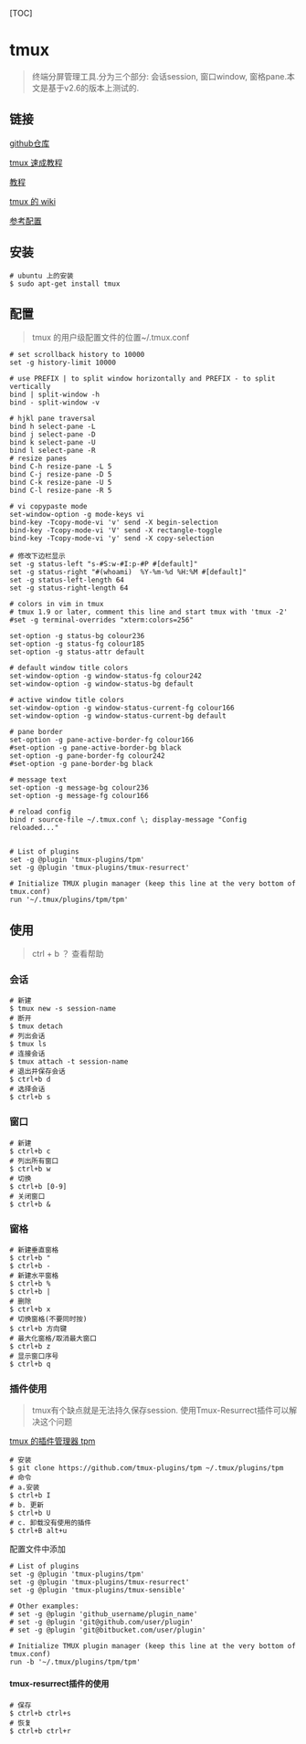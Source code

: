 [TOC]

# tmux

> 终端分屏管理工具.分为三个部分: 会话session, 窗口window, 窗格pane.本文是基于v2.6的版本上测试的.

## 链接

[github仓库](https://github.com/tmux/tmux)

[tmux 速成教程](https://thoughtbot.com/blog/a-tmux-crash-course)

[教程](https://www.hamvocke.com/blog/a-quick-and-easy-guide-to-tmux/)

[tmux 的 wiki](https://wiki.archlinux.org/index.php/tmux)

[参考配置](https://github.com/consen/dotfiles)


## 安装

```shell
# ubuntu 上的安装
$ sudo apt-get install tmux
```

## 配置

> tmux 的用户级配置文件的位置~/.tmux.conf

```shell
# set scrollback history to 10000
set -g history-limit 10000

# use PREFIX | to split window horizontally and PREFIX - to split vertically
bind | split-window -h
bind - split-window -v

# hjkl pane traversal
bind h select-pane -L
bind j select-pane -D
bind k select-pane -U
bind l select-pane -R
# resize panes
bind C-h resize-pane -L 5
bind C-j resize-pane -D 5
bind C-k resize-pane -U 5
bind C-l resize-pane -R 5

# vi copypaste mode
set-window-option -g mode-keys vi
bind-key -Tcopy-mode-vi 'v' send -X begin-selection
bind-key -Tcopy-mode-vi 'V' send -X rectangle-toggle
bind-key -Tcopy-mode-vi 'y' send -X copy-selection

# 修改下边栏显示
set -g status-left "s-#S:w-#I:p-#P #[default]"
set -g status-right "#(whoami)  %Y-%m-%d %H:%M #[default]"
set -g status-left-length 64
set -g status-right-length 64

# colors in vim in tmux
# tmux 1.9 or later, comment this line and start tmux with 'tmux -2'
#set -g terminal-overrides "xterm:colors=256"

set-option -g status-bg colour236
set-option -g status-fg colour185
set-option -g status-attr default

# default window title colors
set-window-option -g window-status-fg colour242
set-window-option -g window-status-bg default

# active window title colors
set-window-option -g window-status-current-fg colour166
set-window-option -g window-status-current-bg default

# pane border
set-option -g pane-active-border-fg colour166
#set-option -g pane-active-border-bg black
set-option -g pane-border-fg colour242
#set-option -g pane-border-bg black

# message text
set-option -g message-bg colour236
set-option -g message-fg colour166

# reload config
bind r source-file ~/.tmux.conf \; display-message "Config reloaded..."


# List of plugins
set -g @plugin 'tmux-plugins/tpm'
set -g @plugin 'tmux-plugins/tmux-resurrect'

# Initialize TMUX plugin manager (keep this line at the very bottom of tmux.conf)
run '~/.tmux/plugins/tpm/tpm'
```

## 使用

> ctrl + b ？ 查看帮助

### 会话

```shell
# 新建
$ tmux new -s session-name
# 断开
$ tmux detach
# 列出会话
$ tmux ls
# 连接会话
$ tmux attach -t session-name
# 退出并保存会话
$ ctrl+b d
# 选择会话
$ ctrl+b s
```

### 窗口

```shell
# 新建
$ ctrl+b c
# 列出所有窗口
$ ctrl+b w
# 切换
$ ctrl+b [0-9]
# 关闭窗口
$ ctrl+b &
```

### 窗格

```shell
# 新建垂直窗格
$ ctrl+b "
$ ctrl+b -
# 新建水平窗格
$ ctrl+b %
$ ctrl+b |
# 删除
$ ctrl+b x
# 切换窗格(不要同时按)
$ ctrl+b 方向键
# 最大化窗格/取消最大窗口
$ ctrl+b z
# 显示窗口序号
$ ctrl+b q
```

### 插件使用

> tmux有个缺点就是无法持久保存session. 使用Tmux-Resurrect插件可以解决这个问题

[tmux 的插件管理器 tpm](https://github.com/tmux-plugins/tpm)

```shell
# 安装
$ git clone https://github.com/tmux-plugins/tpm ~/.tmux/plugins/tpm
# 命令
# a.安装
$ ctrl+b I
# b. 更新
$ ctrl+b U
# c. 卸载没有使用的插件
$ ctrl+B alt+u
```

配置文件中添加

```shell
# List of plugins
set -g @plugin 'tmux-plugins/tpm'
set -g @plugin 'tmux-plugins/tmux-resurrect'
set -g @plugin 'tmux-plugins/tmux-sensible'

# Other examples:
# set -g @plugin 'github_username/plugin_name'
# set -g @plugin 'git@github.com/user/plugin'
# set -g @plugin 'git@bitbucket.com/user/plugin'

# Initialize TMUX plugin manager (keep this line at the very bottom of tmux.conf)
run -b '~/.tmux/plugins/tpm/tpm'
```

#### tmux-resurrect插件的使用

```shell
# 保存
$ ctrl+b ctrl+s
# 恢复
$ ctrl+b ctrl+r
```

